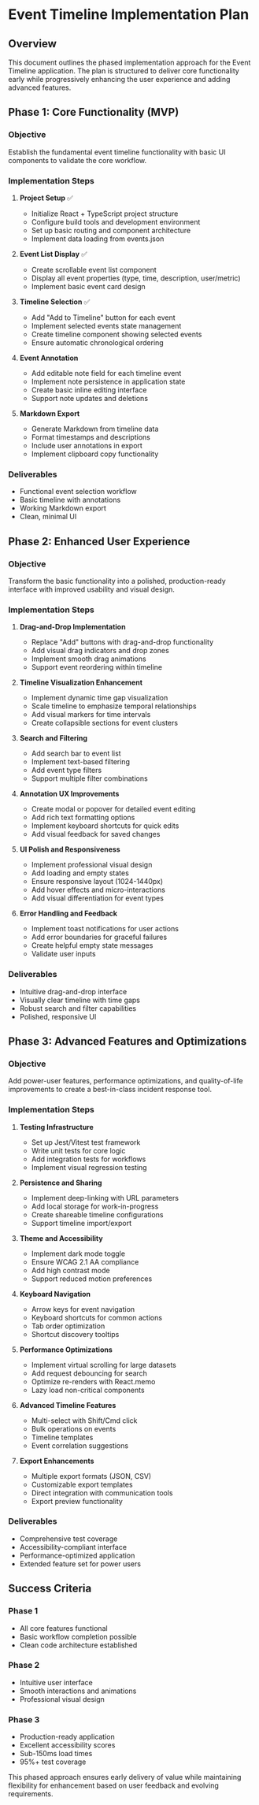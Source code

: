 # Event Timeline Implementation Plan

## Overview

This document outlines the phased implementation approach for the Event Timeline application. The plan is structured to deliver core functionality early while progressively enhancing the user experience and adding advanced features.

## Phase 1: Core Functionality (MVP)

### Objective
Establish the fundamental event timeline functionality with basic UI components to validate the core workflow.

### Implementation Steps

1. **Project Setup** ✅
   - Initialize React + TypeScript project structure
   - Configure build tools and development environment
   - Set up basic routing and component architecture
   - Implement data loading from events.json

2. **Event List Display** ✅
   - Create scrollable event list component
   - Display all event properties (type, time, description, user/metric)
   - Implement basic event card design

3. **Timeline Selection** ✅
   - Add "Add to Timeline" button for each event
   - Implement selected events state management
   - Create timeline component showing selected events
   - Ensure automatic chronological ordering

4. **Event Annotation**
   - Add editable note field for each timeline event
   - Implement note persistence in application state
   - Create basic inline editing interface
   - Support note updates and deletions

5. **Markdown Export**
   - Generate Markdown from timeline data
   - Format timestamps and descriptions
   - Include user annotations in export
   - Implement clipboard copy functionality

### Deliverables
- Functional event selection workflow
- Basic timeline with annotations
- Working Markdown export
- Clean, minimal UI

## Phase 2: Enhanced User Experience

### Objective
Transform the basic functionality into a polished, production-ready interface with improved usability and visual design.

### Implementation Steps

1. **Drag-and-Drop Implementation**
   - Replace "Add" buttons with drag-and-drop functionality
   - Add visual drag indicators and drop zones
   - Implement smooth drag animations
   - Support event reordering within timeline

2. **Timeline Visualization Enhancement**
   - Implement dynamic time gap visualization
   - Scale timeline to emphasize temporal relationships
   - Add visual markers for time intervals
   - Create collapsible sections for event clusters

3. **Search and Filtering**
   - Add search bar to event list
   - Implement text-based filtering
   - Add event type filters
   - Support multiple filter combinations

4. **Annotation UX Improvements**
   - Create modal or popover for detailed event editing
   - Add rich text formatting options
   - Implement keyboard shortcuts for quick edits
   - Add visual feedback for saved changes

5. **UI Polish and Responsiveness**
   - Implement professional visual design
   - Add loading and empty states
   - Ensure responsive layout (1024-1440px)
   - Add hover effects and micro-interactions
   - Add visual differentiation for event types

6. **Error Handling and Feedback**
   - Implement toast notifications for user actions
   - Add error boundaries for graceful failures
   - Create helpful empty state messages
   - Validate user inputs

### Deliverables
- Intuitive drag-and-drop interface
- Visually clear timeline with time gaps
- Robust search and filter capabilities
- Polished, responsive UI

## Phase 3: Advanced Features and Optimizations

### Objective
Add power-user features, performance optimizations, and quality-of-life improvements to create a best-in-class incident response tool.

### Implementation Steps

1. **Testing Infrastructure**
   - Set up Jest/Vitest test framework
   - Write unit tests for core logic
   - Add integration tests for workflows
   - Implement visual regression testing

2. **Persistence and Sharing**
   - Implement deep-linking with URL parameters
   - Add local storage for work-in-progress
   - Create shareable timeline configurations
   - Support timeline import/export

3. **Theme and Accessibility**
   - Implement dark mode toggle
   - Ensure WCAG 2.1 AA compliance
   - Add high contrast mode
   - Support reduced motion preferences

4. **Keyboard Navigation**
   - Arrow keys for event navigation
   - Keyboard shortcuts for common actions
   - Tab order optimization
   - Shortcut discovery tooltips

5. **Performance Optimizations**
   - Implement virtual scrolling for large datasets
   - Add request debouncing for search
   - Optimize re-renders with React.memo
   - Lazy load non-critical components

6. **Advanced Timeline Features**
   - Multi-select with Shift/Cmd click
   - Bulk operations on events
   - Timeline templates
   - Event correlation suggestions

7. **Export Enhancements**
   - Multiple export formats (JSON, CSV)
   - Customizable export templates
   - Direct integration with communication tools
   - Export preview functionality

### Deliverables
- Comprehensive test coverage
- Accessibility-compliant interface
- Performance-optimized application
- Extended feature set for power users

## Success Criteria

### Phase 1
- All core features functional
- Basic workflow completion possible
- Clean code architecture established

### Phase 2
- Intuitive user interface
- Smooth interactions and animations
- Professional visual design

### Phase 3
- Production-ready application
- Excellent accessibility scores
- Sub-150ms load times
- 95%+ test coverage

This phased approach ensures early delivery of value while maintaining flexibility for enhancement based on user feedback and evolving requirements.
